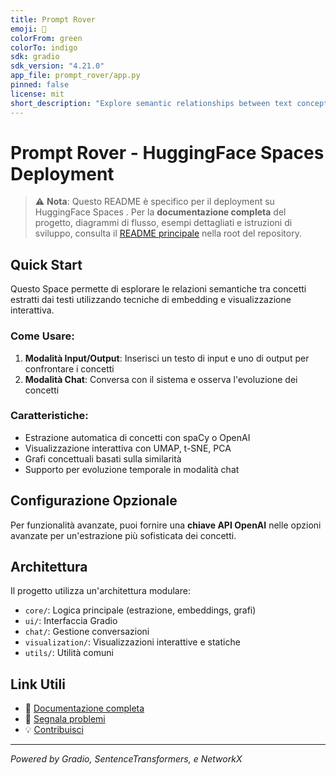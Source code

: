 ```yaml
---
title: Prompt Rover
emoji: 🚀
colorFrom: green
colorTo: indigo
sdk: gradio
sdk_version: "4.21.0"
app_file: prompt_rover/app.py
pinned: false
license: mit
short_description: "Explore semantic relationships between text concepts"
---
```



# Prompt Rover - HuggingFace Spaces Deployment

> ⚠️ **Nota**: Questo  README è specifico per il deployment su HuggingFace Spaces . 
> Per la **documentazione completa** del progetto, diagrammi di flusso, esempi dettagliati e istruzioni di sviluppo, consulta il [README principale](../README.md) nella root del repository.

## Quick Start

Questo Space permette di esplorare le relazioni semantiche tra concetti estratti dai testi utilizzando tecniche di embedding e visualizzazione interattiva.

### Come Usare:

1. **Modalità Input/Output**: Inserisci un testo di input e uno di output per confrontare i concetti
2. **Modalità Chat**: Conversa con il sistema e osserva l'evoluzione dei concetti

### Caratteristiche:
- Estrazione automatica di concetti con spaCy o OpenAI
- Visualizzazione interattiva con UMAP, t-SNE, PCA
- Grafi concettuali basati sulla similarità
- Supporto per evoluzione temporale in modalità chat

## Configurazione Opzionale

Per funzionalità avanzate, puoi fornire una **chiave API OpenAI** nelle opzioni avanzate per un'estrazione più sofisticata dei concetti.

## Architettura

Il progetto utilizza un'architettura modulare:
- `core/`: Logica principale (estrazione, embeddings, grafi)
- `ui/`: Interfaccia Gradio
- `chat/`: Gestione conversazioni
- `visualization/`: Visualizzazioni interattive e statiche
- `utils/`: Utilità comuni

## Link Utili

- 📖 [Documentazione completa](../README.md)
- 🐛 [Segnala problemi](https://github.com/your-username/prompt-rover/issues)
- 💡 [Contribuisci](https://github.com/your-username/prompt-rover/pulls)

---
*Powered by Gradio, SentenceTransformers, e NetworkX*

 <!-- Deployment trigger: force new workflow run --> 
 <!-- Deployment trigger: force new workflow run --> 
 <!-- Deployment trigger: force new workflow run --> 